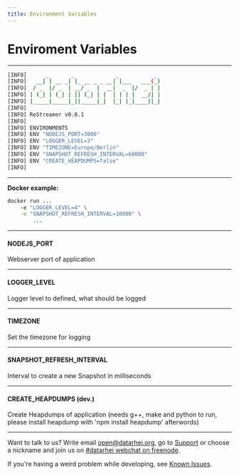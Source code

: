```yaml
---
title: Environment Variables
---
```


# Enviroment Variables

---

```sh
[INFO]      _       _             _           _  
[INFO]   __| | __ _| |_ __ _ _ __| |___   ___(_) 
[INFO]  / _  |/ _  | __/ _  |  __|  _  |/  _ | | 
[INFO] | (_| | (_| | || (_| | |  | | | |  __/| | 
[INFO] |_____|_____|_||_____|_|  |_| |_|____||_| 
[INFO]  
[INFO] ReStreamer v0.0.1 
[INFO]  
[INFO] ENVIRONMENTS 
[INFO] ENV "NODEJS_PORT=3000"
[INFO] ENV "LOGGER_LEVEL=3"
[INFO] ENV "TIMEZONE=Europe/Berlin"
[INFO] ENV "SNAPSHOT_REFRESH_INTERVAL=60000"
[INFO] ENV "CREATE_HEAPDUMPS=false"
[INFO]
```

---

**Docker example:**

```sh
docker run ...
    -e "LOGGER_LEVEL=4" \
    -e "SNAPSHOT_REFRESH_INTERVAL=10000" \
        ...
```

---

#### NODEJS_PORT

Webserver port of application 

---

#### LOGGER_LEVEL

Logger level to defined, what should be logged

---

#### TIMEZONE

Set the timezone for logging

---

#### SNAPSHOT_REFRESH_INTERVAL

Interval to create a new Snapshot in milliseconds

---

#### CREATE_HEAPDUMPS (dev.)

Create Heapdumps of application (needs g++, make and python to run, please install heapdump with 'npm install heapdump' afterwords)  

---

Want to talk to us? Write email open@datarhei.org, go to [Support](../support.html) or choose a nickname and join us on <a target= "_blank" href="https://webchat.freenode.net/?channels=datarhei">#datarhei webchat on freenode</a>.

If you're having a weird problem while developing, see [Known Issues](https://github.com/datarhei/small-restreamer-internal/issues/). 

